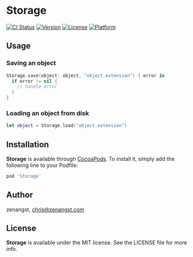 # Storage

[![CI Status](http://img.shields.io/travis/zenangst/Storage.svg?style=flat)](https://travis-ci.org/zenangst/Storage)
[![Version](https://img.shields.io/cocoapods/v/Storage.svg?style=flat)](http://cocoadocs.org/docsets/Storage)
[![License](https://img.shields.io/cocoapods/l/Storage.svg?style=flat)](http://cocoadocs.org/docsets/Storage)
[![Platform](https://img.shields.io/cocoapods/p/Storage.svg?style=flat)](http://cocoadocs.org/docsets/Storage)

## Usage

### Saving an object
```swift
Storage.save(object: object, "object.extension") { error in 
  if error != nil {
    // handle error
  }
}
```

### Loading an object from disk
```swift
let object = Storage.load("object.extension")
```

## Installation

**Storage** is available through [CocoaPods](http://cocoapods.org). To install
it, simply add the following line to your Podfile:

```ruby
pod 'Storage'
```

## Author

zenangst, chris@zenangst.com

## License

**Storage** is available under the MIT license. See the LICENSE file for more info.
